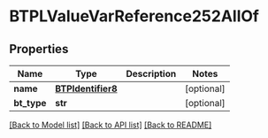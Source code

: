 # BTPLValueVarReference252AllOf

## Properties
Name | Type | Description | Notes
------------ | ------------- | ------------- | -------------
**name** | [**BTPIdentifier8**](BTPIdentifier8.md) |  | [optional] 
**bt_type** | **str** |  | [optional] 

[[Back to Model list]](../README.md#documentation-for-models) [[Back to API list]](../README.md#documentation-for-api-endpoints) [[Back to README]](../README.md)


